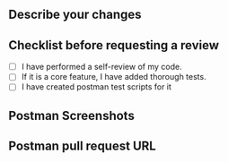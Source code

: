## Describe your changes

## Checklist before requesting a review
- [ ] I have performed a self-review of my code.
- [ ] If it is a core feature, I have added thorough tests.
- [ ] I have created postman test scripts for it

## Postman Screenshots


## Postman pull request URL
